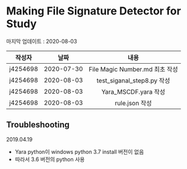 # Making File Signature Detector for Study

마지막 업데이트 : 2020-08-03

| 작성자 | 날짜 | 내용 |
|:--------:|:--------:|:--------:|
| j4254698 | 2020-07-30 | File Magic Number.md 최초 작성 |
| j4254698 | 2020-08-03 | test_siganal_step8.py 작성 |
| j4254698 | 2020-08-03 | Yara_MSCDF.yara 작성 |
| j4254698 | 2020-08-03 | rule.json 작성 |

## Troubleshooting

2019.04.19
* Yara python이 windows python 3.7 install 버전이 없음
* 따라서 3.6 버전의 python 사용
